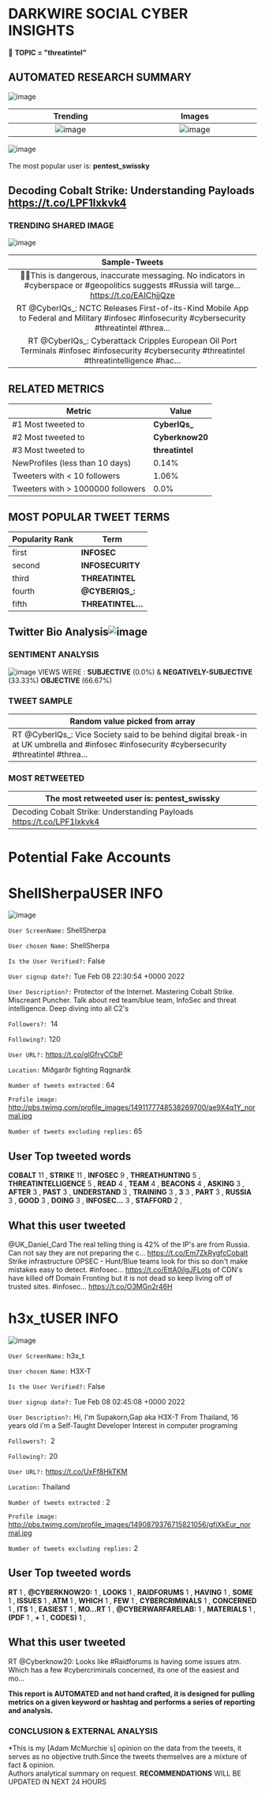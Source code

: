 # DARKWIRE SOCIAL CYBER INSIGHTS 
&#x1F34E; **TOPIC = "threatintel"**

## AUTOMATED RESEARCH SUMMARY
  ![image](darkLogo.png)   

|  Trending  |   Images | 
:-------------------------:|:-------------------------:
|  ![image](assets/threatintel/imageFile1.jpg)     <img width=200/> | ![image](assets/threatintel/imageFile2.jpg) <img width=200/> |   
 
 
![image](assets/threatintel/TWEETS.png)
<br></br>
The most popular user is: **pentest_swissky**  
 

## Decoding Cobalt Strike: Understanding Payloads https://t.co/LPF1lxkvk4 

  




### TRENDING SHARED IMAGE

![image](assets/threatintel/twitterPostedImage.png)



|                **Sample-Tweets**        |
| :-------------: |
| 🤢😡This is dangerous, inaccurate messaging. No indicators in #cyberspace or #geopolitics suggests #Russia will targe… https://t.co/EAIChjjQze |
| RT @CyberIQs_: NCTC Releases First-of-its-Kind Mobile App to Federal and Military #infosec #infosecurity #cybersecurity #threatintel #threa… |
| RT @CyberIQs_: Cyberattack Cripples European Oil Port Terminals #infosec #infosecurity #cybersecurity #threatintel #threatintelligence #hac… |

## RELATED METRICS<br>
| Metric | Value |
| ------------- | ------------- |
| #1 Most tweeted to  | **CyberIQs_** |
| #2 Most tweeted to  | **Cyberknow20** |
| #3 Most tweeted to  | **threatintel** |
| NewProfiles (less than 10 days) | 0.14%  |
| Tweeters with < 10 followers  | 1.06%|
| Tweeters with > 1000000 followers  | 0.0%  |



## MOST POPULAR TWEET TERMS 


| Popularity Rank  | Term |
| ------------- | ------------- |
| first  | **INFOSEC**  |
| second  | **INFOSECURITY**  |
| third  | **THREATINTEL** |
| fourth  | **@CYBERIQS_:**  |
| fifth  | **THREATINTEL…**  |


## Twitter Bio Analysis![image](assets/threatintel/BIO.png)
### SENTIMENT ANALYSIS
![image](assets/threatintel/sentiment.png)
VIEWS WERE : **SUBJECTIVE**  (0.0%) & **NEGATIVELY-SUBJECTIVE** (33.33%) **OBJECTIVE** (66.67%)

### TWEET SAMPLE 
| Random value picked from array |
| ------------- |
|RT @CyberIQs_: Vice Society said to be behind digital break-in at UK umbrella and #infosec #infosecurity #cybersecurity #threatintel #threa… |

### MOST RETWEETED 

| The most retweeted user is: **pentest_swissky**  |
| ------------- |
| Decoding Cobalt Strike: Understanding Payloads https://t.co/LPF1lxkvk4 |

# Potential Fake Accounts
 
# ShellSherpaUSER INFO
![image](http://pbs.twimg.com/profile_images/1491177748538269700/ae9X4q1Y_normal.jpg)
 
`User ScreenName:` ShellSherpa 
 
`User chosen Name:` ShellSherpa 
 
`Is the User Verified?:` False 
 
`User signup date?:` Tue Feb 08 22:30:54 +0000 2022 
 
`User Description?:` Protector of the Internet. Mastering Cobalt Strike. Miscreant Puncher. Talk about red team/blue team, InfoSec and threat intelligence. Deep diving into all C2's 
 
`Followers?: `14 
 
`Following?:` 120 
 
`User URL?:` https://t.co/glGfryCCbP 
 
`Location:` Miðgarðr fighting Rqgnarðk 
 
`Number of tweets extracted`  : 64 
 
`Profile image:` http://pbs.twimg.com/profile_images/1491177748538269700/ae9X4q1Y_normal.jpg 
 
`Number of tweets excluding replies:` 65 
 

 

 
## User Top tweeted words 
 
**COBALT** 11 , **STRIKE** 11 , **INFOSEC** 9 , **THREATHUNTING** 5 , **THREATINTELLIGENCE** 5 , **READ** 4 , **TEAM** 4 , **BEACONS** 4 , **ASKING** 3 , **AFTER** 3 , **PAST** 3 , **UNDERSTAND** 3 , **TRAINING** 3 , **3** 3 , **PART** 3 , **RUSSIA** 3 , **GOOD** 3 , **DOING** 3 , **INFOSEC…** 3 , **STAFFORD** 2 , 
 
## What this user tweeted
 
@UK_Daniel_Card The real telling thing is 42% of the IP's are from Russia. Can not say they are not preparing the c… https://t.co/Em7ZkRygfcCobalt Strike infrastructure OPSEC - Hunt/Blue teams look for this so don't make mistakes easy to detect.
 #infosec… https://t.co/EttA0ilgJFLots of CDN's have killed off Domain Fronting but it is not dead so keep living off of trusted sites.
#infosec… https://t.co/O3MGn2r46H
 
# h3x_tUSER INFO
![image](http://pbs.twimg.com/profile_images/1490879376715821056/gfiXkEur_normal.jpg)
 
`User ScreenName:` h3x_t 
 
`User chosen Name:` H3X-T 
 
`Is the User Verified?:` False 
 
`User signup date?:` Tue Feb 08 02:45:08 +0000 2022 
 
`User Description?:` Hi, I'm Supakorn,Gap aka H3X-T
From Thailand, 16 years old
i'm a Self-Taught Developer
Interest in computer programing 
 
`Followers?: `2 
 
`Following?:` 20 
 
`User URL?:` https://t.co/UxFf8HkTKM 
 
`Location:` Thailand 
 
`Number of tweets extracted`  : 2 
 
`Profile image:` http://pbs.twimg.com/profile_images/1490879376715821056/gfiXkEur_normal.jpg 
 
`Number of tweets excluding replies:` 2 
 

 

 
## User Top tweeted words 
 
**RT** 1 , **@CYBERKNOW20:** 1 , **LOOKS** 1 , **RAIDFORUMS** 1 , **HAVING** 1 , **SOME** 1 , **ISSUES** 1 , **ATM** 1 , **WHICH** 1 , **FEW** 1 , **CYBERCRIMINALS** 1 , **CONCERNED** 1 , **ITS** 1 , **EASIEST** 1 , **MO…RT** 1 , **@CYBERWARFARELAB:** 1 , **MATERIALS** 1 , **(PDF** 1 , **+** 1 , **CODES)** 1 , 
 
## What this user tweeted
 
RT @Cyberknow20: Looks like #Raidforums is having some issues atm. Which has a few #cybercriminals concerned, its one of the easiest and mo…
 

<b> This report is AUTOMATED and not hand crafted, it is designed for pulling metrics on a given keyword or hashtag and performs a series of reporting and analysis.</b>  
### CONCLUSION & EXTERNAL ANALYSIS

*This is my [Adam McMurchie`s] opinion on the data from the tweets, it serves as no objective truth.Since the tweets themselves are a mixture of fact & opinion.<br>
Authors analytical summary on request.
**RECOMMENDATIONS** WILL BE UPDATED IN NEXT  24 HOURS <br>